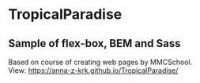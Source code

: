 # TropicalParadise
##  Sample of flex-box, BEM and Sass  
Based on course of creating web pages by MMCSchool.  
View: https://anna-z-krk.github.io/TropicalParadise/
